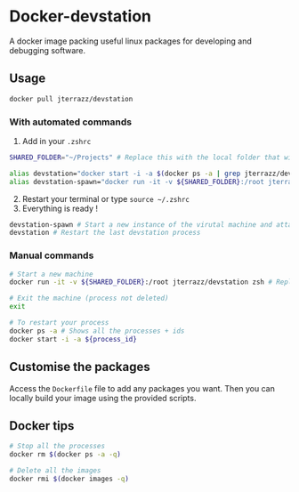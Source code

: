 # Docker-devstation

A docker image packing useful linux packages for developing and debugging software.

## Usage

```bash
docker pull jterrazz/devstation
```

### With automated commands

1. Add in your `.zshrc`
```bash
SHARED_FOLDER="~/Projects" # Replace this with the local folder that will be accessible inside the machine

alias devstation="docker start -i -a $(docker ps -a | grep jterrazz/devstation | head -1 | cut -f1 | awk '{print $1}')"
alias devstation-spawn="docker run -it -v ${SHARED_FOLDER}:/root jterrazz/devstation zsh"
```
2. Restart your terminal or type `source ~/.zshrc`
3. Everything is ready !

```bash
devstation-spawn # Start a new instance of the virutal machine and attach the terminal
devstation # Restart the last devstation process
```

### Manual commands

```bash
# Start a new machine
docker run -it -v ${SHARED_FOLDER}:/root jterrazz/devstation zsh # Replace ${SHARED_FOLDER}

# Exit the machine (process not deleted)
exit

# To restart your process
docker ps -a # Shows all the processes + ids
docker start -i -a ${process_id}
```

## Customise the packages

Access the `Dockerfile` file to add any packages you want. Then you can locally build your image using the provided scripts.

## Docker tips
```bash
# Stop all the processes
docker rm $(docker ps -a -q)

# Delete all the images
docker rmi $(docker images -q)
```
